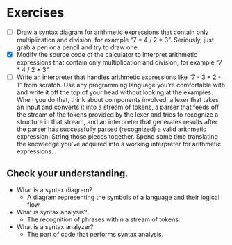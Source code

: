 # Exercises

- [ ] Draw a syntax diagram for arithmetic expressions that contain only multiplication and division, for example “7 * 4 / 2 * 3”. Seriously, just grab a pen or a pencil and try to draw one.
- [x] Modify the source code of the calculator to interpret arithmetic expressions that contain only multiplication and division, for example “7 * 4 / 2 * 3”.
- [ ] Write an interpreter that handles arithmetic expressions like “7 - 3 + 2 - 1” from scratch. Use any programming language you’re comfortable with and write it off the top of your head without looking at the examples. When you do that, think about components involved: a lexer that takes an input and converts it into a stream of tokens, a parser that feeds off the stream of the tokens provided by the lexer and tries to recognize a structure in that stream, and an interpreter that generates results after the parser has successfully parsed (recognized) a valid arithmetic expression. String those pieces together. Spend some time translating the knowledge you’ve acquired into a working interpreter for arithmetic expressions.

## Check your understanding.

- What is a syntax diagram?
  - A diagram representing the symbols of a language and their logical flow.
- What is syntax analysis?
  - The recognition of phrases within a stream of tokens.
- What is a syntax analyzer?
  - The part of code that performs syntax analysis.